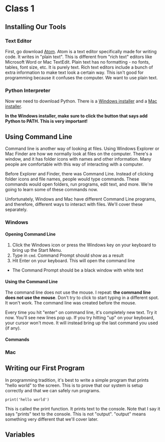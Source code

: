 # Class 1

## Installing Our Tools
### Text Editor
First, go download [Atom](https://atom.io/). Atom is a text editor specifically made for writing code. It writes in "plain text". This is different from "rich text" editors like Microsoft Word or Mac TextEdit. Plain text has no formatting - no fonts, tables, font size, etc. It is purely text. Rich text editors include a bunch of extra information to make text look a certain way. This isn't good for programming because it confuses the computer. We want to use plain text.

### Python Interpreter
Now we need to download Python.
There is a [Windows installer](https://www.python.org/ftp/python/3.6.4/python-3.6.4-amd64.exe) and a [Mac installer](https://www.python.org/ftp/python/3.7.0/python-3.7.0a4-macosx10.6.pkg).

**In the Windows installer, make sure to click the button that says add Python to PATH. This is very important!**

## Using Command Line
Command line is another way of looking at files. Using Windows Explorer or Mac Finder are how we normally look at files on the computer. There's a window, and it has folder icons with names and other information. Many people are comfortable with this way of interacting with a computer.

Before Explorer and Finder, there was Command Line. Instead of clicking folder icons and file names, people would type commands. These commands would open folders, run programs, edit text, and more. We're going to learn some of these commands now.

Unfortunately, Windows and Mac have different Command Line programs, and therefore, different ways to interact with files. We'll cover these separately.

### Windows
#### Opening Command Line
1. Click the Windows icon or press the Windows key on your keyboard to bring up the Start Menu.
2. Type in `cmd`. Command Prompt should show as a result
3. Hit Enter on your keyboard. This will open the command line
  * The Command Prompt should be a black window with white text

#### Using the Command Line
The command line does not use the mouse. I repeat: **the command line does not use the mouse**. Don't try to click to start typing in a different spot. It won't work. The command line was created before the mouse.

Every time you hit "enter" on command line, it's completely new text. Try it now. You'll see new lines pop up. If you try hitting "up" on your keyboard, your cursor won't move. It will instead bring up the last command you used (if any).

#### Commands

### Mac

## Writing our First Program

In programming tradition, it's best to write a simple program that prints "hello world" to the screen. This is to prove that our system is setup correctly and that we can safely run programs.

```
print('hello world')
```
This is called the print function. It prints text to the console. Note that I say it says "prints" text to the console. This is not "output". "output" means something very different that we'll cover later.

## Variables
